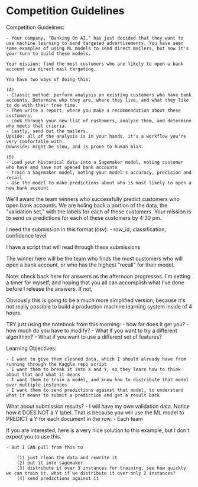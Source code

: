 # Competition Guidelines

Competition Guidelines:  

	- Your company, "Banking On AI," has just decided that they want to use machine learning to send targeted advertisements. You have seen some examples of using ML models to send direct mailers, but now it's your turn to build these models.

	Your mission: find the most customers who are likely to open a bank account via direct mail targeting. 

	You have two ways of doing this:

	(A) 
	- Classic method: perform analysis on existing customers who have bank accounts. Determine who they are, where they live, and what they like to do with their free time. 
	- Then write a report, where you make a recommendation about these customers.
	- Look through your new list of customers, analyze them, and determine who meets that crieria.
	- Lastly, send out the mailers.
	Upside: all of the analysis is in your hands, it's a workflow you're very comfortable with.
	Downside: might be slow, and is prone to human bias.

	(B) 
	- Load your historical data into a Sagemaker model, noting customer who have and have not opened bank accounts
	- Train a Sagemaker model, noting your model's accuracy, precision and recall
	- Use the model to make predictions about who is most likely to open a new bank account

We'll award the team winners who successfully predict customers who open bank accounts. We are holing back a portion of the data, the "validation set," with the labels for each of these customers. Your mission is to send us predictions for each of these customers by 4:30 pm.

I need the submission in this format (csv):
	- row_id, classification, confidence level

I have a script that will read through these submissions

The winner here will be the team who finds the most customers who will open a bank account, or who has the highest "recall" for their model.

Note: check back here for answers as the afternoon progresses. I'm setting a timer for myself, and hoping that you all can accomplish what I've done before I release the answers. If not, 

Obviously this is going to be a much more simplified version, because it's not really possible to build a production machine learning system inside of 4 hours. 

TRY just using the notebook from this morning:
	- how far does it get you?
	- how much do you have to modify?
	- What if you want to try a different algorithim?
	- What if you want to use a different set of features? 

Learning Objectives:

	- I want to give them cleaned data, which I should already have from running through the Kaggle repo script
	- I want them to break it into X and Y, so they learn how to think about that and what it means
	- I want them to train a model, and know how to distribute that model over multiple instances
	- I want them to send predictions against that model, to understand what it means to submit a prediction and get a result back

What about submission results?
	- I will have my own validation data. Notice how it DOES NOT a Y label. That is because you will use the ML model to PREDICT a Y for each document in the row. 
	- Each team

If you are interested, here is a very nice solution to this example, but I don't expect you to use this.

	- But I CAN pull from this to

		(1) just clean the data and rewrite it
		(2) put it into sagemaker
		(3) distribute it over 3 instances for training, see how quickly we can train it, what if we distribute it over only 2 instances?
		(4) send predictions against it
